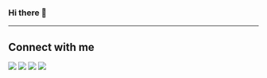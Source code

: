 ### Hi there 👋

----
## Connect with me
<a href="https://wa.me/6285778425595"><img src="https://img.shields.io/badge/Whatsapp-25D366?style=for-the-badge&logo=whatsapp&logoColor=white"></a>
<a href="https://www.linkedin.com/in/rizky-adhi-nugraha-423906112/"><img src="https://img.shields.io/badge/LinkedIn-0077B5?style=for-the-badge&logo=linkedin&logoColor=white"></a>
<a href="mailto:rizkyadhicom@gmail.com"><img src="https://img.shields.io/badge/Gmail-D14836?style=for-the-badge&logo=gmail&logoColor=white"></a>
<a href="https://dev.to/dhi"><img src="https://img.shields.io/badge/dev.to-0A0A0A?style=for-the-badge&logo=dev.to&logoColor=white"></a>

<!--
**dhi9/dhi9** is a ✨ _special_ ✨ repository because its `README.md` (this file) appears on your GitHub profile.

Here are some ideas to get you started:

- 🔭 I’m currently working on ...
- 🌱 I’m currently learning ...
- 👯 I’m looking to collaborate on ...
- 🤔 I’m looking for help with ...
- 💬 Ask me about ...
- 📫 How to reach me: ...
- 😄 Pronouns: ...
- ⚡ Fun fact: ...
-->
